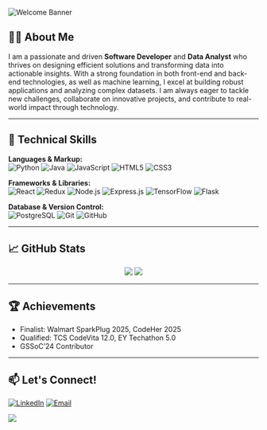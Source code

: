 ![Welcome Banner](https://capsule-render.vercel.app/api?type=waving&color=0:7F7FD5,100:91EAE4&height=160&section=header&text=Hi%20I'm%20HarshitaJangde%20👋&fontAlign=50&fontSize=30&fontColor=fff)

## 👩‍💻 About Me

I am a passionate and driven **Software Developer** and **Data Analyst** who thrives on designing efficient solutions and transforming data into actionable insights. With a strong foundation in both front-end and back-end technologies, as well as machine learning, I excel at building robust applications and analyzing complex datasets. I am always eager to tackle new challenges, collaborate on innovative projects, and contribute to real-world impact through technology.

---

## 🚀 Technical Skills

**Languages & Markup:**  
![Python](https://img.shields.io/badge/Python-3776AB?style=flat-square&logo=python&logoColor=white)
![Java](https://img.shields.io/badge/Java-007396?style=flat-square&logo=java&logoColor=white)
![JavaScript](https://img.shields.io/badge/JavaScript-F7DF1E?style=flat-square&logo=javascript&logoColor=black)
![HTML5](https://img.shields.io/badge/HTML5-E34F26?style=flat-square&logo=html5&logoColor=white)
![CSS3](https://img.shields.io/badge/CSS3-1572B6?style=flat-square&logo=css3)

**Frameworks & Libraries:**  
![React](https://img.shields.io/badge/React-61DAFB?style=flat-square&logo=react)
![Redux](https://img.shields.io/badge/Redux-764ABC?style=flat-square&logo=redux&logoColor=white)
![Node.js](https://img.shields.io/badge/Node.js-339933?style=flat-square&logo=node.js)
![Express.js](https://img.shields.io/badge/Express.js-000000?style=flat-square&logo=express&logoColor=white)
![TensorFlow](https://img.shields.io/badge/TensorFlow-FF6F00?style=flat-square&logo=tensorflow&logoColor=white)
![Flask](https://img.shields.io/badge/Flask-000000?style=flat-square&logo=flask)

**Database & Version Control:**  
![PostgreSQL](https://img.shields.io/badge/PostgreSQL-336791?style=flat-square&logo=postgresql&logoColor=white)
![Git](https://img.shields.io/badge/Git-F05032?style=flat-square&logo=git&logoColor=white)
![GitHub](https://img.shields.io/badge/GitHub-181717?style=flat-square&logo=github)

---

## 📈 GitHub Stats

<p align="center">
  <img src="https://github-readme-stats.vercel.app/api?username=HarshitaJangdeE&show_icons=true&theme=radical" />
  <img src="https://streak-stats.demolab.com?user=HarshitaJangde&theme=radical" />
</p>

---

## 🏆 Achievements

- Finalist: Walmart SparkPlug 2025, CodeHer 2025
- Qualified: TCS CodeVita 12.0, EY Techathon 5.0
- GSSoC’24 Contributor

---

## 📫 Let's Connect!

[![LinkedIn](https://img.shields.io/badge/LinkedIn-blue?style=flat-square&logo=linkedin)](https://www.linkedin.com/in/harshita-jangde/)
[![Email](https://img.shields.io/badge/Gmail-red?style=flat-square&logo=gmail&logoColor=white)](mailto:harshitajangde@gmail.com)

<!-- Visitor Badge (optional) -->
![](https://komarev.com/ghpvc/?username=YOUR-USERNAME&color=blue)

<!--
**HarshitaJangde/HarshitaJangde** is a ✨ _special_ ✨ repository because its `README.md` (this file) appears on your GitHub profile.

Here are some ideas to get you started:

- 🔭 I’m currently working on ...
- 🌱 I’m currently learning ...
- 👯 I’m looking to collaborate on ...
- 🤔 I’m looking for help with ...
- 💬 Ask me about ...
- 📫 How to reach me: ...
- 😄 Pronouns: ...
- ⚡ Fun fact: ...
-->
